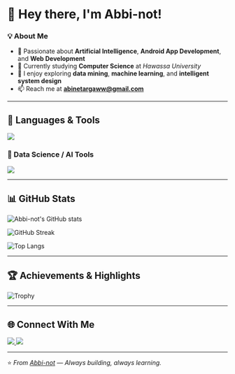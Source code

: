 # 👋 Hey there, I'm Abbi-not!

### 💡 About Me
- 🤖 Passionate about **Artificial Intelligence**, **Android App Development**, and **Web Development**
- 🌱 Currently studying **Computer Science** at *Hawassa University*
- 🧩 I enjoy exploring **data mining**, **machine learning**, and **intelligent system design**
- 📫 Reach me at **abinetargaww@gmail.com**

---

## 🧠 Languages & Tools
<p align="left">
  <img src="https://skillicons.dev/icons?i=python,java,androidstudio,react,reactnative,html,css,javascript,xml,git,github,mysql,vscode" />
</p>

### 🧮 Data Science / AI Tools
<p align="left">
  <img src="https://skillicons.dev/icons?i=pandas,numpy,scikit-learn,tensorflow,opencv" />
</p>

---

## 📊 GitHub Stats

![Abbi-not's GitHub stats](https://github-readme-stats.vercel.app/api?username=Abbi-not&show_icons=true&theme=default&include_all_commits=true)

![GitHub Streak](https://streak-stats.demolab.com?user=Abbi-not&theme=default)

![Top Langs](https://github-readme-stats.vercel.app/api/top-langs/?username=Abbi-not&layout=compact&theme=default)

---

## 🏆 Achievements & Highlights
![Trophy](https://github-profile-trophy.vercel.app/?username=Abbi-not&theme=flat&no-frame=true&no-bg=true&margin-w=15)

---

## 🌐 Connect With Me
<p align="left">
  <a href="https://github.com/Abbi-not" target="_blank">
    <img src="https://img.shields.io/badge/GitHub-Abbi--not-black?style=for-the-badge&logo=github" />
  </a>
  <a href="mailto:abinetargaww@gmail.com">
    <img src="https://img.shields.io/badge/Email-Contact%20Me-blue?style=for-the-badge&logo=gmail" />
  </a>
</p>

---

⭐️ *From [Abbi-not](https://github.com/Abbi-not) — Always building, always learning.*
